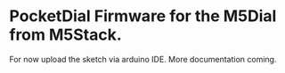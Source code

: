# PocketDial Firmware for the M5Dial from M5Stack.
For now upload the sketch via arduino IDE. More documentation coming.
